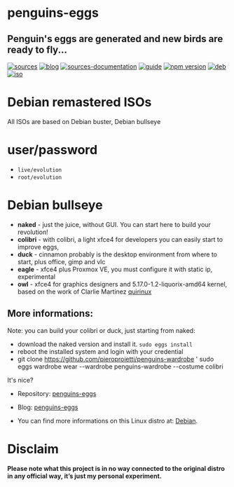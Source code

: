 penguins-eggs
=============

## Penguin&#39;s eggs are generated and new birds are ready to fly...
[![sources](https://img.shields.io/badge/github-sources-blue)](https://github.com/pieroproietti/penguins-eggs)
[![blog](https://img.shields.io/badge/blog-penguin's%20eggs-blue)](https://penguins-eggs.net)
[![sources-documentation](https://img.shields.io/badge/sources-documentation-blue)](https://penguins-eggs.net/sources-documentation/index.html)
[![guide](https://img.shields.io/badge/guide-penguin's%20eggs-blue)](https://penguins-eggs.net/book/)
[![npm version](https://img.shields.io/npm/v/penguins-eggs.svg)](https://npmjs.org/package/penguins-eggs)
[![deb](https://img.shields.io/badge/deb-packages-orange)](https://sourceforge.net/projects/penguins-eggs/files/packages-deb)
[![iso](https://img.shields.io/badge/iso-images-orange)](https://sourceforge.net/projects/penguins-eggs/files/iso)

# Debian remastered ISOs

All ISOs are based on Debian buster, Debian bullseye

# user/password
* ```live/evolution```
* ```root/evolution```

# Debian bullseye

 * **naked** - just the juice, without GUI. You can start here to build your revolution!
 * **colibri** - with colibri, a light xfce4 for developers you can easily start to improve eggs, 
 * **duck** - cinnamon probably is the desktop environment from where to start, plus office, gimp and vlc
 * **eagle** - xfce4 plus Proxmox VE, you must configure it with static ip, experimental
 * **owl** - xfce4 for graphics designers and 5.17.0-1.2-liquorix-amd64 kernel, based on the work of Clarlie Martinez [quirinux](https://quirinux.org/)

## More informations:

Note: you can build your colibri or duck, just starting from naked:
- download the naked version and install it. ```sudo eggs install```
- reboot the installed system and login with your credential
- git clone https://github.com/pieroproietti/penguins-wardrobe
' sudo eggs wardrobe wear --wardrobe penguins-wardrobe --costume colibri

It's nice?

* Repository: [penguins-eggs](https://github.com/pieroproietti/penguins-eggs)
* Blog: [penguins-eggs](https://penguins-eggs.net)

* You can find more informations on this Linux distro at: [Debian](https://debian.org/).


# Disclaim
__Please note what this project is in no way connected to the original distro in any official way, it’s just my personal experiment.__

